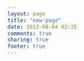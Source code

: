 ```yaml
---
layout: page
title: "new-page"
date: 2013-08-04 02:35
comments: true
sharing: true
footer: true
---
```

